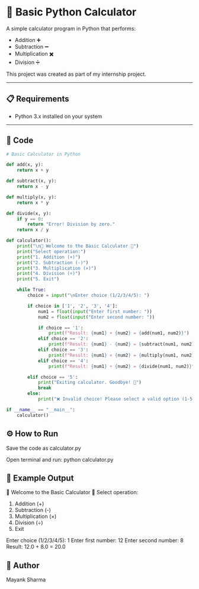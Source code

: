 # 🧮 Basic Python Calculator

A simple calculator program in Python that performs:

- Addition ➕  
- Subtraction ➖  
- Multiplication ✖️  
- Division ➗  

This project was created as part of my internship project.

---

## 📋 Requirements

- Python 3.x installed on your system

---

## 📜 Code

```python
# Basic Calculator in Python

def add(x, y):
    return x + y

def subtract(x, y):
    return x - y

def multiply(x, y):
    return x * y

def divide(x, y):
    if y == 0:
        return "Error! Division by zero."
    return x / y

def calculator():
    print("\n🔹 Welcome to the Basic Calculator 🔹")
    print("Select operation:")
    print("1. Addition (+)")
    print("2. Subtraction (-)")
    print("3. Multiplication (×)")
    print("4. Division (÷)")
    print("5. Exit")

    while True:
        choice = input("\nEnter choice (1/2/3/4/5): ")

        if choice in ['1', '2', '3', '4']:
            num1 = float(input("Enter first number: "))
            num2 = float(input("Enter second number: "))

            if choice == '1':
                print(f"Result: {num1} + {num2} = {add(num1, num2)}")
            elif choice == '2':
                print(f"Result: {num1} - {num2} = {subtract(num1, num2)}")
            elif choice == '3':
                print(f"Result: {num1} × {num2} = {multiply(num1, num2)}")
            elif choice == '4':
                print(f"Result: {num1} ÷ {num2} = {divide(num1, num2)}")

        elif choice == '5':
            print("Exiting calculator. Goodbye! 👋")
            break
        else:
            print("❌ Invalid choice! Please select a valid option (1-5).")

if __name__ == "__main__":
    calculator()
```


## ⚙️ How to Run

Save the code as calculator.py

Open terminal and run: python calculator.py


## 📸  Example Output 
🔹 Welcome to the Basic Calculator 🔹
Select operation:
1. Addition (+)
2. Subtraction (-)
3. Multiplication (×)
4. Division (÷)
5. Exit

Enter choice (1/2/3/4/5): 1
Enter first number: 12
Enter second number: 8
Result: 12.0 + 8.0 = 20.0


## 👤 Author  

Mayank Sharma
